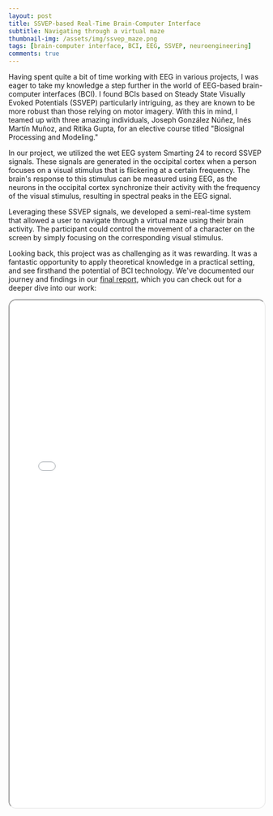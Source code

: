 ```yaml
---
layout: post
title: SSVEP-based Real-Time Brain-Computer Interface
subtitle: Navigating through a virtual maze
thumbnail-img: /assets/img/ssvep_maze.png
tags: [brain-computer interface, BCI, EEG, SSVEP, neuroengineering]
comments: true
---
```


Having spent quite a bit of time working with EEG in various projects, I was eager to take my knowledge a step further in the world of EEG-based brain-computer interfaces (BCI). I found BCIs based on Steady State Visually Evoked Potentials (SSVEP) particularly intriguing, as they are known to be more robust than those relying on motor imagery. With this in mind, I teamed up with three amazing individuals, Joseph González Núñez, Inés Martín Muñoz, and Ritika Gupta, for an elective course titled "Biosignal Processing and Modeling."

In our project, we utilized the wet EEG system Smarting 24 to record SSVEP signals. These signals are generated in the occipital cortex when a person focuses on a visual stimulus that is flickering at a certain frequency. The brain's response to this stimulus can be measured using EEG, as the neurons in the occipital cortex synchronize their activity with the frequency of the visual stimulus, resulting in spectral peaks in the EEG signal.

Leveraging these SSVEP signals, we developed a semi-real-time system that allowed a user to navigate through a virtual maze using their brain activity. The participant could control the movement of a character on the screen by simply focusing on the corresponding visual stimulus.

Looking back, this project was as challenging as it was rewarding. It was a fantastic opportunity to apply theoretical knowledge in a practical setting, and see firsthand the potential of BCI technology. We've documented our journey and findings in our [final report](/assets/pdf/ssvep_report-Karahan_Yilmazer.pdf), which you can check out for a deeper dive into our work:

<iframe src="/assets/pdf/ssvep_report-Karahan_Yilmazer.pdf" width="100%" height="1000px" style="border-radius: 15px;"></iframe>

